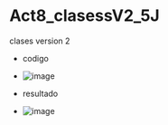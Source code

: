 # Act8_clasessV2_5J
clases version 2
- codigo
- ![image](https://github.com/user-attachments/assets/d5b444d6-1b8d-4d27-8053-68cd51506822)

- resultado
- ![image](https://github.com/user-attachments/assets/322c99bb-b35e-4bbf-a921-cc0f4dc80702)

